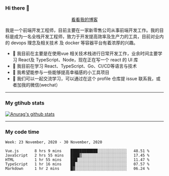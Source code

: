 ### Hi there 👋

<p align="center">
  <a href="https://real-jacket.github.io/">看看我的博客</a>
</p>

我是一个前端开发工程师，目前主要在一家新零售公司从事前端开发工作。我的目标是成为一名全栈开发工程师，致力于开发提高效率及生产力的工具，目前对业内的 devops 理念及相关技术 及 docker 等容器平台有着浓厚的兴趣。

- 🔭 我目前在主要是在使用vue 相关技术栈进行日常开发工作，业余时间主要学习 React及 TypeScript、Node，现在正在写一个 react 的 UI 库 
- 🌱 我目前在学习 React、TypeScript、Go、CI/CD等语言与技术
- 👯 我希望能参与一些能够提高幸福感的小工具项目
- 💬 我们可以一起交流学习，可以通过在这个 profile 仓库提 issue 联系我，或者加我的微信(wechat）

***

### My gtihub stats

[![Anurag's github stats](https://github-readme-stats.vercel.app/api?username=real-jacket)](https://github.com/anuraghazra/github-readme-stats)

***

### My code time

<!--START_SECTION:waka-->
```text
Week: 23 November, 2020 - 30 November, 2020

Vue.js       8 hrs 9 mins    ████████████░░░░░░░░░░░░░   48.51 % 
JavaScript   2 hrs 55 mins   ████▒░░░░░░░░░░░░░░░░░░░░   17.45 % 
HTML         1 hr 55 mins    ███░░░░░░░░░░░░░░░░░░░░░░   11.47 % 
TypeScript   1 hr 16 mins    ██░░░░░░░░░░░░░░░░░░░░░░░   07.57 % 
Markdown     1 hr 2 mins     █▓░░░░░░░░░░░░░░░░░░░░░░░   06.24 % 
```
<!--END_SECTION:waka-->
